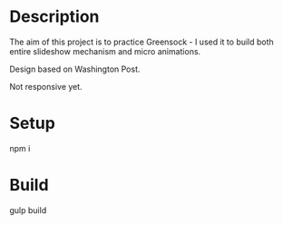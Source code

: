 # Description
The aim of this project is to practice Greensock - I used it to build both entire slideshow mechanism and micro animations.

Design based on Washington Post.

Not responsive yet.

# Setup
npm i

# Build
gulp build

